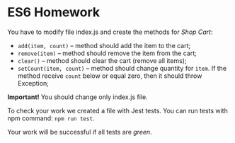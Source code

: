 # ES6 Homework

You have to modify file index.js and create the methods for *Shop Cart*:

* `add(item, count)` – method should add the item to the cart;
* `remove(item)` – method should remove the item from the cart;
* `clear()` – method should clear the cart (remove all items);
* `setCount(item, count)` – method should change quantity for `item`. If the method receive `count` below or equal zero, then it should throw Exception;

**Important!** You should change only index.js file.

To check your work we created a file with Jest tests. You can run tests with npm command: `npm run test`.

Your work will be successful if all tests are *green*.
